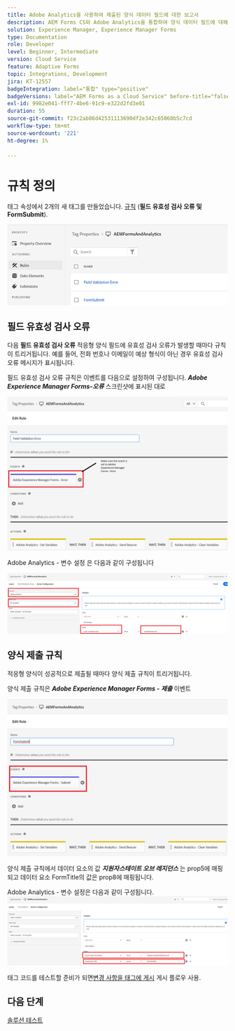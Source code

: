 ```yaml
---
title: Adobe Analytics을 사용하여 제출된 양식 데이터 필드에 대한 보고서
description: AEM Forms CS와 Adobe Analytics을 통합하여 양식 데이터 필드에 대해 보고합니다
solution: Experience Manager, Experience Manager Forms
type: Documentation
role: Developer
level: Beginner, Intermediate
version: Cloud Service
feature: Adaptive Forms
topic: Integrations, Development
jira: KT-12557
badgeIntegration: label="통합" type="positive"
badgeVersions: label="AEM Forms as a Cloud Service" before-title="false"
exl-id: 9982e041-fff7-4be6-91c9-e322d2fd3e01
duration: 55
source-git-commit: f23c2ab86d42531113690df2e342c65060b5c7cd
workflow-type: tm+mt
source-wordcount: '221'
ht-degree: 1%

---
```


# 규칙 정의

태그 속성에서 2개의 새 태그를 만들었습니다. [규칙](https://experienceleague.adobe.com/docs/platform-learn/implement-in-websites/configure-tags/add-data-elements-rules.html) (**필드 유효성 검사 오류 및 FormSubmit**).

![적응형 양식](assets/rules.png)


## 필드 유효성 검사 오류

다음 **필드 유효성 검사 오류** 적응형 양식 필드에 유효성 검사 오류가 발생할 때마다 규칙이 트리거됩니다. 예를 들어, 전화 번호나 이메일이 예상 형식이 아닌 경우 유효성 검사 오류 메시지가 표시됩니다.

필드 유효성 검사 오류 규칙은 이벤트를 다음으로 설정하여 구성됩니다. _**Adobe Experience Manager Forms-오류**_ 스크린샷에 표시된 대로



![지원자-주 정부](assets/field_validation_error_rule.png)

Adobe Analytics - 변수 설정 은 다음과 같이 구성됩니다

![작업 설정](assets/field_validation_action_rule.png)

## 양식 제출 규칙

적응형 양식이 성공적으로 제출될 때마다 양식 제출 규칙이 트리거됩니다.

양식 제출 규칙은 _**Adobe Experience Manager Forms - 제출**_ 이벤트

![양식 제출 규칙](assets/form-submit-rule.png)

양식 제출 규칙에서 데이터 요소의 값 _**지원자스테이트 오브 레지던스**_ 는 prop5에 매핑되고 데이터 요소 FormTitle의 값은 prop8에 매핑됩니다.

Adobe Analytics - 변수 설정은 다음과 같이 구성됩니다.
![form-submit-rule-set-variables](assets/form-submit-set-variable.png)

태그 코드를 테스트할 준비가 되면[변경 사항을 태그에 게시](https://experienceleague.adobe.com/docs/experience-platform/tags/publish/publishing-flow.html) 게시 플로우 사용.

## 다음 단계

[솔루션 테스트](./test.md)